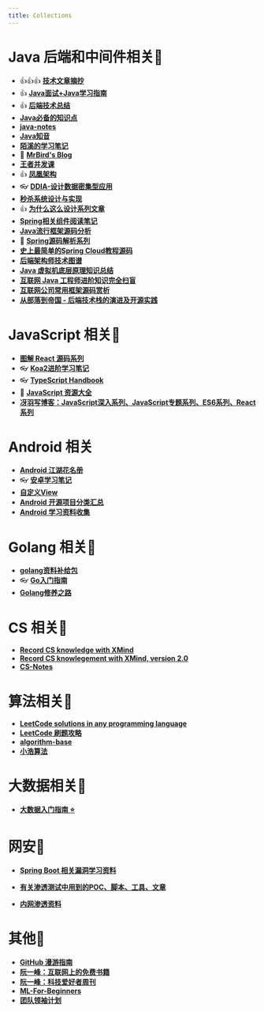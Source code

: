```yaml
---
title: Collections
---
```


# Java 后端和中间件相关📕

- 👍👍👍 [**技术文章摘抄**](https://learn.lianglianglee.com/)
- 👍 [**Java面试+Java学习指南**](https://github.com/AobingJava/JavaFamily)
- 👍 [**后端技术总结**](http://notfound9.github.io/interviewGuide/#/)
- [**Java必备的知识点**](https://github.com/bin392328206/six-finger)
- [**java-notes**](https://github.com/DreamCats/java-notes)
- [**Java知音**](https://www.javazhiyin.com/topics)
- [**陌溪的学习笔记**](https://github.com/moxi624/LearningNotes)
- 📍 [**MrBird's Blog**](https://mrbird.cc/)
- [**王者并发课**](https://juejin.cn/post/6967277362455150628)
- 👍 [**凤凰架构**](https://icyfenix.cn/)
- 👓 [**DDIA-设计数据密集型应用**](https://ddia.vonng.com/#/)
- [**秒杀系统设计与实现**](https://github.com/qiurunze123/miaosha)
- 👍 [**为什么这么设计系列文章**](https://draveness.me/whys-the-design/)
- [**Spring相关组件阅读笔记**](https://github.com/seaswalker/spring-analysis)
- [**Java流行框架源码分析**](https://github.com/coderbruis/JavaSourceCodeLearning)
- 📍 [**Spring源码解析系列**](https://github.com/shiyujun/spring-framework)
- [**史上最简单的Spring Cloud教程源码**](https://github.com/forezp/SpringCloudLearning)
- [**后端架构师技术图谱**](https://github.com/xingshaocheng/architect-awesome)
- [**Java 虚拟机底层原理知识总结**](https://doocs.github.io/jvm/#/)
- [**互联网 Java 工程师进阶知识完全扫盲**](https://doocs.github.io/advanced-java/#/)
- [**互联网公司常用框架源码赏析**](https://schunter.netlify.app/#/)
- [**从部落到帝国 - 后端技术栈的演进及开源实践**](https://coderxing.gitbooks.io/architecture-evolution/content/)

# JavaScript 相关📕

- [**图解 React 源码系列**](https://github.com/7kms/react-illustration-series)
- 👓 [**Koa2进阶学习笔记**](https://chenshenhai.github.io/koa2-note/)
- 👓 [**TypeScript Handbook**](https://github.com/zhongsp/TypeScript)
- 📍 [**JavaScript 资源大全**](https://github.com/jobbole/awesome-javascript-cn)
- [**冴羽写博客：JavaScript深入系列、JavaScript专题系列、ES6系列、React系列**](https://github.com/mqyqingfeng/Blog)

# Android 相关

- [**Android 江湖花名册**](https://github.com/OCNYang/AndroidBang)
- 👓 [**安卓学习笔记**](https://github.com/GcsSloop/AndroidNote)
- [**自定义View**](https://github.com/xinghongfei/awesome-view)
- [**Android 开源项目分类汇总**](https://github.com/Trinea/android-open-project)
- [**Android 学习资料收集**](https://github.com/Freelander/Android_Data)

# Golang 相关📕

- [**golang资料补给包**](https://github.com/0voice/Introduction-to-Golang)
- 👓 [**Go入门指南**](https://github.com/unknwon/the-way-to-go_ZH_CN)
- [**Golang修养之路**](https://github.com/aceld/golang)

# CS 相关📕

- [**Record CS knowledge with XMind**](https://github.com/SmartKeyerror/ZeroMind)
- [**Record CS knowlegement with XMind, version 2.0**](https://github.com/SmartKeyerror/Psyduck)
- [**CS-Notes**](https://github.com/CyC2018/CS-Notes)

# 算法相关📕

- [**LeetCode solutions in any programming language**](https://lc.netlify.app/#/)
- [**LeetCode 刷题攻略**](https://github.com/youngyangyang04/leetcode-master)
- [**algorithm-base**](https://github.com/chefyuan/algorithm-base)
- [**小浩算法**](https://www.geekxh.com/)

# 大数据相关📕

- [**大数据入门指南 ⭐**](https://github.com/heibaiying/BigData-Notes)


# 网安📕

- [**Spring Boot 相关漏洞学习资料**](https://github.com/LandGrey/SpringBootVulExploit)

- [**有关渗透测试中用到的POC、脚本、工具、文章**](https://github.com/Mr-xn/Penetration_Testing_POC)

- [**内网渗透资料**](https://mp.weixin.qq.com/s/D75Is6_e7B1R7yuvzAQBmw)


# 其他📕

- [**GitHub 漫游指南**](https://github.phodal.com/)
- [**阮一峰：互联网上的免费书籍**](https://github.com/ruanyf/free-books)
- [**阮一峰：科技爱好者周刊**](https://github.com/ruanyf/weekly)
- [**ML-For-Beginners**](https://github.com/microsoft/ML-For-Beginners)
- [**团队领袖计划**](https://leader.js.cool/)